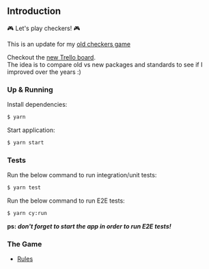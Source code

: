 ## Introduction

:video_game: Let's play checkers! :video_game:

This is an update for my [old checkers game](https://github.com/emanuellarini/checkers/tree/master)

Checkout the [new Trello board](https://trello.com/b/TJqoFT2R/checkers-20).  
The idea is to compare old vs new packages and standards to see if I improved over the years :) 

### Up & Running

Install dependencies:
```sh
$ yarn
```

Start application:
```sh
$ yarn start
```

### Tests

Run the below command to run integration/unit tests:
```sh
$ yarn test
```

Run the below command to run E2E tests:
```sh
$ yarn cy:run
```

__ps: _don't forget to start the app in order to run E2E tests!___

### The Game

- [Rules](/docs/Rules.md)
